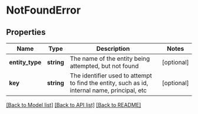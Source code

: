 # NotFoundError

## Properties
Name | Type | Description | Notes
------------ | ------------- | ------------- | -------------
**entity_type** | **string** | The name of the entity being attempted, but not found | [optional] 
**key** | **string** | The identifier used to attempt to find the entity, such as id, internal name, principal, etc | [optional] 

[[Back to Model list]](../../README.md#documentation-for-models) [[Back to API list]](../../README.md#documentation-for-api-endpoints) [[Back to README]](../../README.md)

